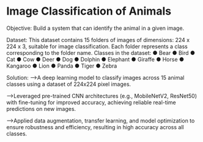 # Image Classification of Animals

Objective:
Build a system that can identify the animal in a given image.

Dataset:
This dataset contains 15 folders of images of dimensions: 224 x 224 x 3, suitable for image
classification. Each folder represents a class corresponding to the folder name.
Classes in the dataset:
● Bear
● Bird
● Cat
● Cow
● Deer
● Dog
● Dolphin
● Elephant
● Giraffe
● Horse
● Kangaroo
● Lion
● Panda
● Tiger
● Zebra

Solution:
-->A deep learning model to classify images across 15 animal classes using a dataset of 224x224 pixel images. 

-->Leveraged pre-trained CNN architectures (e.g., MobileNetV2, ResNet50) with fine-tuning for improved accuracy, achieving reliable real-time predictions on new images.

-->Applied data augmentation, transfer learning, and model optimization to ensure robustness and efficiency, resulting in high accuracy across all classes.
